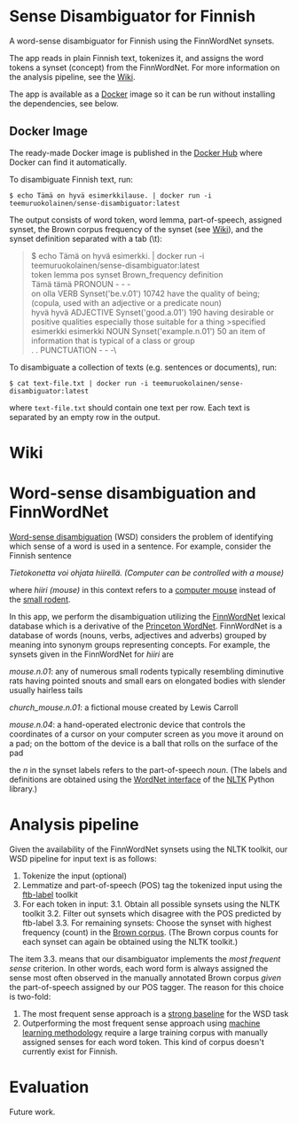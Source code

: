 # Sense Disambiguator for Finnish

A word-sense disambiguator for Finnish using the FinnWordNet synsets.

The app reads in plain Finnish text, tokenizes it, and assigns the word tokens a synset (concept) from the FinnWordNet. For more information on the analysis pipeline, see the [Wiki](https://github.com/teemu-ruokolainen/sense-disambiguator/wiki).

The app is available as a [Docker](https://www.docker.com/) image so it can be run without installing the dependencies, see below. 

## Docker Image

The ready-made Docker image is published in the [Docker Hub](https://hub.docker.com/) where Docker can find it automatically.

To disambiguate Finnish text, run:
```
$ echo Tämä on hyvä esimerkkilause. | docker run -i teemuruokolainen/sense-disambiguator:latest
```

The output consists of word token, word lemma, part-of-speech, assigned synset, the Brown corpus frequency of the synset (see [Wiki](https://github.com/teemu-ruokolainen/sense-disambiguator)), and the synset definition separated with a tab (\t):

>$ echo Tämä on hyvä esimerkki. | docker run -i teemuruokolainen/sense-disambiguator:latest\
>token	lemma	pos	synset	Brown_frequency	definition\
>Tämä	tämä	PRONOUN	-	-	-\
>on	olla	VERB	Synset('be.v.01')	10742	have the quality of being; (copula, used with an adjective or a predicate noun)\
>hyvä	hyvä	ADJECTIVE	Synset('good.a.01')	190	having desirable or positive qualities especially those suitable for a thing >specified\
>esimerkki	esimerkki	NOUN	Synset('example.n.01')	50	an item of information that is typical of a class or group\
>.	.	PUNCTUATION	-	-	-\

To disambiguate a collection of texts (e.g. sentences or documents), run:
```
$ cat text-file.txt | docker run -i teemuruokolainen/sense-disambiguator:latest
```
where `text-file.txt` should contain one text per row. Each text is separated by an empty row in the output.






# Wiki



# Word-sense disambiguation and FinnWordNet

[Word-sense disambiguation](https://en.wikipedia.org/wiki/Word-sense_disambiguation) (WSD) considers the problem of identifying which sense of a word is used in a sentence. 
For example, consider the Finnish sentence  

*Tietokonetta voi ohjata hiirellä. (Computer can be controlled with a mouse)*

where *hiiri (mouse)* in this context refers to a [computer mouse](https://en.wikipedia.org/wiki/Computer_mouse) instead of the [small rodent](https://en.wikipedia.org/wiki/Mouse).

In this app, we perform the disambiguation utilizing the [FinnWordNet](http://www.ling.helsinki.fi/en/lt/research/finnwordnet/) lexical database which is a derivative of the [Princeton WordNet](https://wordnet.princeton.edu/).
FinnWordNet is a database of words (nouns, verbs, adjectives and adverbs) grouped by meaning into synonym groups representing concepts. 
For example, the synsets given in the FinnWordNet for *hiiri* are

*mouse.n.01*: any of numerous small rodents typically resembling diminutive rats having pointed snouts and small ears on elongated bodies with slender usually hairless tails

*church_mouse.n.01*: a fictional mouse created by Lewis Carroll

*mouse.n.04*: a hand-operated electronic device that controls the coordinates of a cursor on your computer screen as you move it around on a pad; on the bottom of the device is a ball that rolls on the surface of the pad

the *n* in the synset labels refers to the part-of-speech *noun*. 
(The labels and definitions are obtained using the [WordNet interface](http://www.nltk.org/howto/wordnet.html) of the [NLTK](https://www.nltk.org/) Python library.)

# Analysis pipeline

Given the availability of the FinnWordNet synsets using the NLTK toolkit, our WSD pipeline for input text is as follows:

1. Tokenize the input (optional)
2. Lemmatize and part-of-speech (POS) tag the tokenized input using the [ftb-label](https://github.com/mpsilfve/FinnPos) toolkit 
3. For each token in input:
  3.1. Obtain all possible synsets using the NLTK toolkit
  3.2. Filter out synsets which disagree with the POS predicted by ftb-label
  3.3. For remaining synsets: Choose the synset with highest frequency (count) in the [Brown corpus](http://clu.uni.no/icame/manuals/BROWN/INDEX.HTM). (The Brown corpus counts for each synset can again be obtained using the NLTK toolkit.)

The item 3.3. means that our disambiguator implements the *most frequent sense* criterion. 
In other words, each word form is always assigned the sense most often observed in the manually annotated Brown corpus *given* the part-of-speech assigned by our POS tagger.
The reason for this choice is two-fold:

1. The most frequent sense approach is a [strong baseline](https://pdfs.semanticscholar.org/a0b3/4741522d1584d66befd2e6cacd2680e550fa.pdf) for the WSD task  
2. Outperforming the most frequent sense approach using [machine learning methodology](https://arxiv.org/pdf/1606.03568.pdf) require a large training corpus with manually assigned senses for each word token. This kind of corpus doesn't currently exist for Finnish. 

# Evaluation

Future work.







